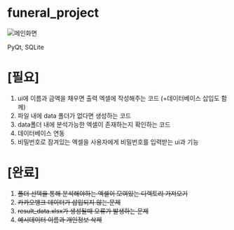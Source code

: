 # funeral_project

![메인화면](https://github.com/96-LEEDONGSU/funeral_project/assets/74944679/f32595fd-5af8-43dd-abb4-847856745261)

PyQt, SQLite

# [필요]
1. ui에 이름과 금액을 채우면 출력 엑셀에 작성해주는 코드 (+데이터베이스 삽입도 함께)
1. 파일 내에 data 폴더가 없다면 생성하는 코드
1. data폴더 내에 분석가능한 엑셀이 존재하는지 확인하는 코드
1. 데이터베이스 연동
1. 비밀번호로 잠겨있는 엑셀을 사용자에게 비밀번호를 입력받는 ui과 기능

# [완료]
1. ~~폴더 선택을 통해 분석해야하는 엑셀이 모여있는 디렉토리 가져오기~~
1. ~~카카오뱅크 데이터가 삽입되지 않는 문제~~
1. ~~result_data.xlsx가 생성될때 오류가 발생하는 문제~~
1. ~~예시데이터 이름과 개인정보 삭제~~
